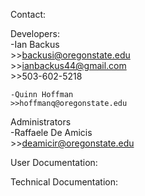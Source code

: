 Contact:  

  Developers:  
    -Ian Backus  
    >>backusi@oregonstate.edu  
    >>ianbackus44@gmail.com  
    >>503-602-5218  
    
    -Quinn Hoffman  
    >>hoffmanq@oregonstate.edu  
    
  Administrators  
    -Raffaele De Amicis  
    >>deamicir@oregonstate.edu  
  
  
User Documentation:  


Technical Documentation:  
